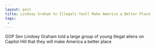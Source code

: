 ```yaml
---
layout: post
title: Lindsey Graham to Illegals Youll Make America a Better Place
tags:
 -
---
```

GOP Sen Lindsey Graham told a large group of young illegal aliens on Capitol Hill that they will make America a better place
